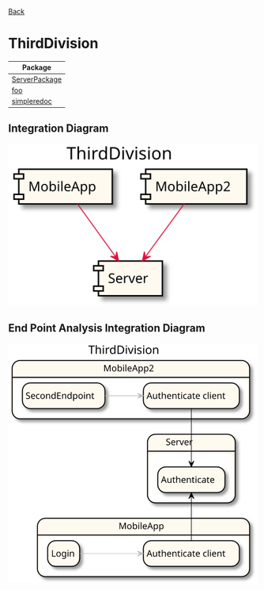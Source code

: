 


[Back](../README.md)

# ThirdDivision

| Package |
----|
[ServerPackage](ServerPackage/README.md)|
[foo](foo/README.md)|
[simpleredoc](simpleredoc/README.md)|

## Integration Diagram
<img src="../../images/ThirdDivision-integration.svg">

## End Point Analysis Integration Diagram
<img src="../../images/ThirdDivision-integrationepa.svg">

